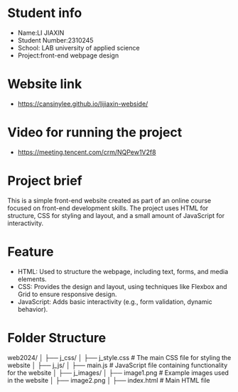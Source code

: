 # Student info

- Name:LI JIAXIN
- Student Number:2310245
- School: LAB university of applied science
- Project:front-end webpage design

# Website link

- https://cansinylee.github.io/lijiaxin-webside/

# Video for running the project

- https://meeting.tencent.com/crm/NQPew1V2f8

# Project brief

This is a simple front-end website created as part of an online course focused on front-end development skills. The project uses HTML for structure, CSS for styling and layout, and a small amount of JavaScript for interactivity.

# Feature

- HTML: Used to structure the webpage, including text, forms, and media elements.
- CSS: Provides the design and layout, using techniques like Flexbox and Grid to ensure responsive design.
- JavaScript: Adds basic interactivity (e.g., form validation, dynamic behavior).

# Folder Structure

web2024/
│
├── j_css/
│ ├── j_style.css # The main CSS file for styling the website
│
├── j_js/
│ ├── main.js # JavaScript file containing functionality for the website
│
├── j_images/
│ ├── image1.png # Example images used in the website
│ ├── image2.png
│
├── index.html # Main HTML file
